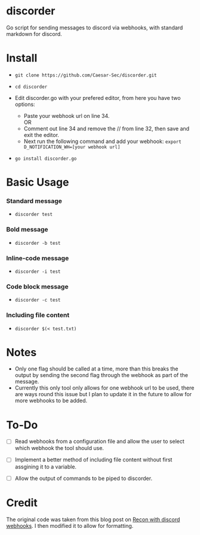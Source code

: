 # discorder
Go script for sending messages to discord via webhooks, with standard markdown for discord.


# Install

- ``` git clone https://github.com/Caesar-Sec/discorder.git ```
- ``` cd discorder ```
-  Edit discorder.go with your prefered editor, from here you have two options:  
    - Paste your webhook url on line 34.  
  OR  
    - Comment out line 34 and remove the // from line 32, then save and exit the editor.
    - Next run the following command and add your webhook: ```export D_NOTIFICATION_WH=[your webhook url]```
    
- ```go install discorder.go```
    

# Basic Usage
### Standard message
* ```discorder test```  

### Bold message
* ```discorder -b test```  

### Inline-code message
* ```discorder -i test```  

### Code block message
* ```discorder -c test```  

### Including file content
* ```discorder $(< test.txt)```  

# Notes
- Only one flag should be called at a time, more than this breaks the output by sending the second flag through the webhook as part of the message.
- Currently this only tool only allows for one webhook url to be used, there are ways round this issue but I plan to update it in the future to allow for more webhooks to be added. 

# To-Do
- [ ] Read webhooks from a configuration file and allow the user to select which webhook the tool should use.
- [ ] Implement a better method of including file content without first assgining it to a variable.
- [ ] Allow the output of commands to be piped to discorder.


# Credit
The original code was taken from this blog post on [Recon with discord webhooks](https://ryanwise.me/blog/recon-upgrade-discord/). I then modified it to allow for formatting.
